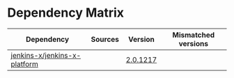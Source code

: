 # Dependency Matrix

Dependency | Sources | Version | Mismatched versions
---------- | ------- | ------- | -------------------
[jenkins-x/jenkins-x-platform](https://github.com/jenkins-x/jenkins-x-platform.git) |  | [2.0.1217](https://github.com/jenkins-x/jenkins-x-platform/releases/tag/v2.0.1217) | 
